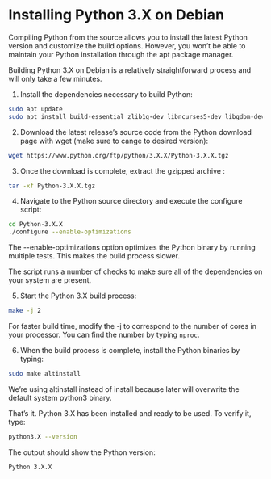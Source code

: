 # Installing Python 3.X on Debian
Compiling Python from the source allows you to install the latest Python version and customize the build options. However, you won’t be able to maintain your Python installation through the apt package manager.

Building Python 3.X on Debian is a relatively straightforward process and will only take a few minutes.

1. Install the dependencies necessary to build Python:
```bash
sudo apt update
sudo apt install build-essential zlib1g-dev libncurses5-dev libgdbm-dev libnss3-dev libssl-dev libsqlite3-dev libreadline-dev libffi-dev curl libbz2-dev
```
2. Download the latest release’s source code from the Python download page with wget (make sure to cange to desired version):
```bash
wget https://www.python.org/ftp/python/3.X.X/Python-3.X.X.tgz
```
3. Once the download is complete, extract the gzipped archive :
```bash
tar -xf Python-3.X.X.tgz
```
4. Navigate to the Python source directory and execute the configure script:
```bash
cd Python-3.X.X
./configure --enable-optimizations
```
  The --enable-optimizations option optimizes the Python binary by running multiple tests. This makes the build process slower.

  The script runs a number of checks to make sure all of the dependencies on your system are present.

5. Start the Python 3.X build process:
```bash
make -j 2
```
  For faster build time, modify the -j to correspond to the number of cores in your processor. You can find the number by typing `nproc`.

6. When the build process is complete, install the Python binaries by typing:
```bash
sudo make altinstall
```
  We’re using altinstall instead of install because later will overwrite the default system python3 binary.

That’s it. Python 3.X has been installed and ready to be used. To verify it, type:
```bash
python3.X --version
```
The output should show the Python version:
```bash
Python 3.X.X
```
